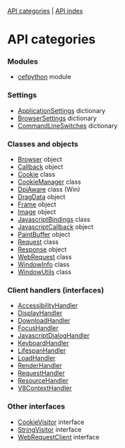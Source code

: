 [API categories](API-categories.md) | [API index](API-index.md)

# API categories


### Modules

 * [cefpython](cefpython.md#cefpython) module


### Settings

 * [ApplicationSettings](ApplicationSettings.md#application-settings) dictionary
 * [BrowserSettings](BrowserSettings.md#browser-settings) dictionary
 * [CommandLineSwitches](CommandLineSwitches.md#command-line-switches) dictionary


### Classes and objects

 * [Browser](Browser.md#browser-object) object
 * [Callback](Callback.md#callback-object) object
 * [Cookie](Cookie.md#cookie-class) class
 * [CookieManager](CookieManager.md#cookiemanager-class) class
 * [DpiAware](DpiAware.md#dpiaware-class) class (Win)
 * [DragData](DragData.md#dragdata-object) object
 * [Frame](Frame.md#frame-object) object
 * [Image](Image.md#image-object) object
 * [JavascriptBindings](JavascriptBindings.md#javascriptbindings-class) class
 * [JavascriptCallback](JavascriptCallback.md#javascriptcallback-object) object
 * [PaintBuffer](PaintBuffer.md#paintbuffer-object) object
 * [Request](Request.md#request-class) class
 * [Response](Response.md#response-object) object
 * [WebRequest](WebRequest.md#webrequest-class) class
 * [WindowInfo](WindowInfo.md#windowinfo-class) class
 * [WindowUtils](WindowUtils.md#windowutils-class) class


### Client handlers (interfaces)

 * [AccessibilityHandler](AccessibilityHandler.md#accessibilityhandler-interface)
 * [DisplayHandler](DisplayHandler.md#displayhandler-interface)
 * [DownloadHandler](DownloadHandler.md#downloadhandler)
 * [FocusHandler](FocusHandler.md#focushandler-interface)
 * [JavascriptDialogHandler](JavascriptDialogHandler.md#javascriptdialoghandler-interface)
 * [KeyboardHandler](KeyboardHandler.md#keyboardhandler-interface)
 * [LifespanHandler](LifespanHandler.md#lifespanhandler-interface)
 * [LoadHandler](LoadHandler.md#loadhandler-interface)
 * [RenderHandler](RenderHandler.md#renderhandler-interface)
 * [RequestHandler](RequestHandler.md#requesthandler-interface)
 * [ResourceHandler](ResourceHandler.md#resourcehandler-interface)
 * [V8ContextHandler](V8ContextHandler.md#v8contexthandler-interface)


### Other interfaces

 * [CookieVisitor](CookieVisitor.md#cookievisitor-interface) interface
 * [StringVisitor](StringVisitor.md#stringvisitor-interface) interface
 * [WebRequestClient](WebRequestClient.md#webrequestclient-interface) interface

